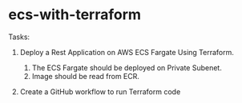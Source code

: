 # ecs-with-terraform

Tasks:

1. Deploy a Rest Application on AWS ECS Fargate Using Terraform.
    1. The ECS Fargate should be deployed on Private Subenet.
    2. Image should be read from ECR.

2. Create a GitHub workflow to run Terraform code
